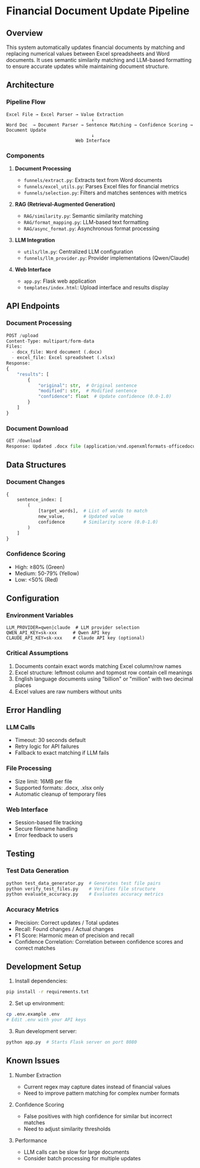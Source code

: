 # Financial Document Update Pipeline

## Overview
This system automatically updates financial documents by matching and replacing numerical values between Excel spreadsheets and Word documents. It uses semantic similarity matching and LLM-based formatting to ensure accurate updates while maintaining document structure.

## Architecture

### Pipeline Flow
```
Excel File → Excel Parser → Value Extraction
                                ↓
Word Doc  → Document Parser → Sentence Matching → Confidence Scoring → Document Update
                                ↓
                          Web Interface
```

### Components

1. **Document Processing**
   - `funnels/extract.py`: Extracts text from Word documents
   - `funnels/excel_utils.py`: Parses Excel files for financial metrics
   - `funnels/selection.py`: Filters and matches sentences with metrics

2. **RAG (Retrieval-Augmented Generation)**
   - `RAG/similarity.py`: Semantic similarity matching
   - `RAG/format_mapping.py`: LLM-based text formatting
   - `RAG/async_format.py`: Asynchronous format processing

3. **LLM Integration**
   - `utils/llm.py`: Centralized LLM configuration
   - `funnels/llm_provider.py`: Provider implementations (Qwen/Claude)

4. **Web Interface**
   - `app.py`: Flask web application
   - `templates/index.html`: Upload interface and results display

## API Endpoints

### Document Processing
```python
POST /upload
Content-Type: multipart/form-data
Files:
  - docx_file: Word document (.docx)
  - excel_file: Excel spreadsheet (.xlsx)
Response:
{
    "results": [
        {
            "original": str,  # Original sentence
            "modified": str,  # Modified sentence
            "confidence": float  # Update confidence (0.0-1.0)
        }
    ]
}
```

### Document Download
```python
GET /download
Response: Updated .docx file (application/vnd.openxmlformats-officedocument.wordprocessingml.document)
```

## Data Structures

### Document Changes
```python
{
    sentence_index: [
        (
            [target_words],  # List of words to match
            new_value,       # Updated value
            confidence       # Similarity score (0.0-1.0)
        )
    ]
}
```

### Confidence Scoring
- High: ≥80% (Green)
- Medium: 50-79% (Yellow)
- Low: <50% (Red)

## Configuration

### Environment Variables
```
LLM_PROVIDER=qwen|claude  # LLM provider selection
QWEN_API_KEY=sk-xxx      # Qwen API key
CLAUDE_API_KEY=sk-xxx    # Claude API key (optional)
```

### Critical Assumptions
1. Documents contain exact words matching Excel column/row names
2. Excel structure: leftmost column and topmost row contain cell meanings
3. English language documents using "billion" or "million" with two decimal places
4. Excel values are raw numbers without units

## Error Handling

### LLM Calls
- Timeout: 30 seconds default
- Retry logic for API failures
- Fallback to exact matching if LLM fails

### File Processing
- Size limit: 16MB per file
- Supported formats: .docx, .xlsx only
- Automatic cleanup of temporary files

### Web Interface
- Session-based file tracking
- Secure filename handling
- Error feedback to users

## Testing

### Test Data Generation
```python
python test_data_generator.py  # Generates test file pairs
python verify_test_files.py    # Verifies file structure
python evaluate_accuracy.py    # Evaluates accuracy metrics
```

### Accuracy Metrics
- Precision: Correct updates / Total updates
- Recall: Found changes / Actual changes
- F1 Score: Harmonic mean of precision and recall
- Confidence Correlation: Correlation between confidence scores and correct matches

## Development Setup

1. Install dependencies:
```bash
pip install -r requirements.txt
```

2. Set up environment:
```bash
cp .env.example .env
# Edit .env with your API keys
```

3. Run development server:
```bash
python app.py  # Starts Flask server on port 8080
```

## Known Issues

1. Number Extraction
   - Current regex may capture dates instead of financial values
   - Need to improve pattern matching for complex number formats

2. Confidence Scoring
   - False positives with high confidence for similar but incorrect matches
   - Need to adjust similarity thresholds

3. Performance
   - LLM calls can be slow for large documents
   - Consider batch processing for multiple updates
